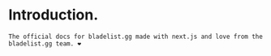 # Introduction.

```The official docs for bladelist.gg made with next.js and love from the bladelist.gg team. ❤️```




